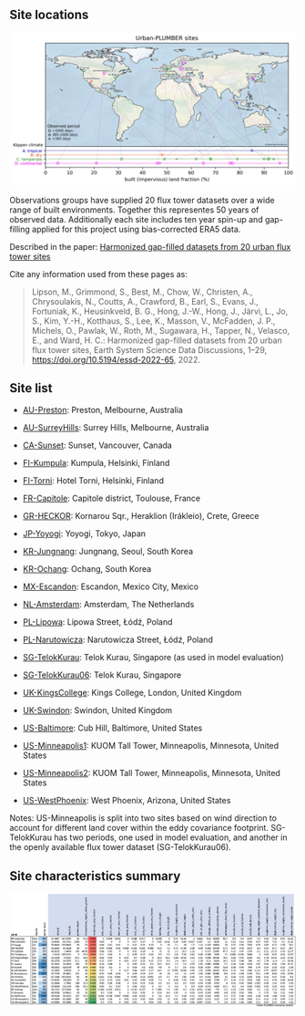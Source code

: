 ## Site locations

[![Location](/img/included_sites.jpg)](/img/included_sites.jpg)

Observations groups have supplied 20 flux tower datasets over a wide range of built environments. 
Together this representes 50 years of observed data. 
Additionally each site includes ten year spin-up and gap-filling applied for this project using bias-corrected ERA5 data.

Described in the paper: [Harmonized gap-filled datasets from 20 urban flux tower sites](https://doi.org/10.5194/essd-2022-65)

Cite any information used from these pages as:

> Lipson, M., Grimmond, S., Best, M., Chow, W., Christen, A., Chrysoulakis, N., Coutts, A., Crawford, B., Earl, S., Evans, J., Fortuniak, K., Heusinkveld, B. G., Hong, J.-W., Hong, J., Järvi, L., Jo, S., Kim, Y.-H., Kotthaus, S., Lee, K., Masson, V., McFadden, J. P., Michels, O., Pawlak, W., Roth, M., Sugawara, H., Tapper, N., Velasco, E., and Ward, H. C.: Harmonized gap-filled datasets from 20 urban flux tower sites, Earth System Science Data Discussions, 1–29, https://doi.org/10.5194/essd-2022-65, 2022.


## Site list
 - [AU-Preston](./AU-Preston): Preston, Melbourne, Australia 

 - [AU-SurreyHills](./AU-SurreyHills): Surrey Hills, Melbourne, Australia 

 - [CA-Sunset](./CA-Sunset): Sunset, Vancouver, Canada 

 - [FI-Kumpula](./FI-Kumpula): Kumpula, Helsinki, Finland 

 - [FI-Torni](./FI-Torni): Hotel Torni, Helsinki, Finland 

 - [FR-Capitole](./FR-Capitole): Capitole district, Toulouse, France 

 - [GR-HECKOR](./GR-HECKOR): Kornarou Sqr., Heraklion (Irákleio), Crete, Greece 

 - [JP-Yoyogi](./JP-Yoyogi): Yoyogi, Tokyo, Japan 

 - [KR-Jungnang](./KR-Jungnang): Jungnang, Seoul, South Korea 

 - [KR-Ochang](./KR-Ochang): Ochang, South Korea 

 - [MX-Escandon](./MX-Escandon): Escandon, Mexico City, Mexico 

 - [NL-Amsterdam](./NL-Amsterdam): Amsterdam, The Netherlands 

 - [PL-Lipowa](./PL-Lipowa): Lipowa Street, Łódź, Poland 

 - [PL-Narutowicza](./PL-Narutowicza): Narutowicza Street, Łódź, Poland 

 - [SG-TelokKurau](./SG-TelokKurau): Telok Kurau, Singapore (as used in model evaluation)

 - [SG-TelokKurau06](./SG-TelokKurau06): Telok Kurau, Singapore

 - [UK-KingsCollege](./UK-KingsCollege): Kings College, London, United Kingdom 

 - [UK-Swindon](./UK-Swindon): Swindon, United Kingdom 

 - [US-Baltimore](./US-Baltimore): Cub Hill, Baltimore, United States 

 - [US-Minneapolis1](./US-Minneapolis1): KUOM Tall Tower, Minneapolis, Minnesota, United States 

 - [US-Minneapolis2](./US-Minneapolis2): KUOM Tall Tower, Minneapolis, Minnesota, United States 

 - [US-WestPhoenix](./US-WestPhoenix): West Phoenix, Arizona, United States


Notes: US-Minneapolis is split into two sites based on wind direction to account for different land cover within the eddy covariance footprint.
SG-TelokKurau has two periods, one used in model evaluation, and another in the openly available flux tower dataset (SG-TelokKurau06).

## Site characteristics summary

[![Characteristics](/img/00_SiteList.jpg)](/img/00_SiteList.jpg)

